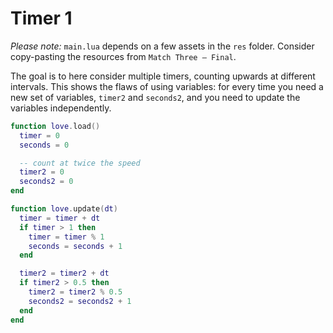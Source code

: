 # Timer 1

_Please note:_ `main.lua` depends on a few assets in the `res` folder. Consider copy-pasting the resources from `Match Three — Final`.

The goal is to here consider multiple timers, counting upwards at different intervals. This shows the flaws of using variables: for every time you need a new set of variables, `timer2` and `seconds2`, and you need to update the variables independently.

```lua
function love.load()
  timer = 0
  seconds = 0

  -- count at twice the speed
  timer2 = 0
  seconds2 = 0
end

function love.update(dt)
  timer = timer + dt
  if timer > 1 then
    timer = timer % 1
    seconds = seconds + 1
  end

  timer2 = timer2 + dt
  if timer2 > 0.5 then
    timer2 = timer2 % 0.5
    seconds2 = seconds2 + 1
  end
end
```

